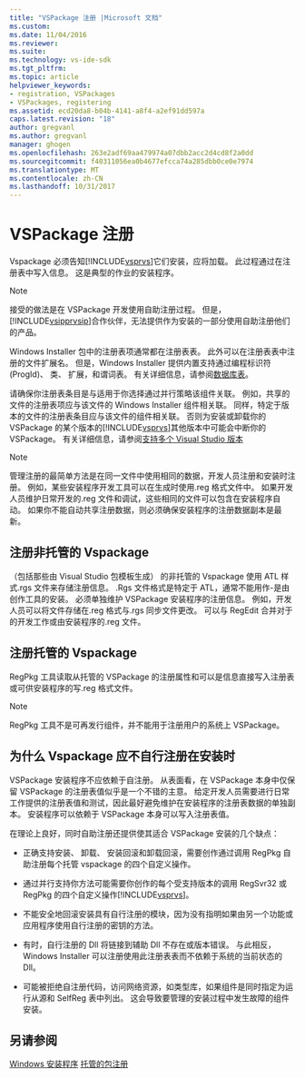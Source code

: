 ```yaml
---
title: "VSPackage 注册 |Microsoft 文档"
ms.custom: 
ms.date: 11/04/2016
ms.reviewer: 
ms.suite: 
ms.technology: vs-ide-sdk
ms.tgt_pltfrm: 
ms.topic: article
helpviewer_keywords:
- registration, VSPackages
- VSPackages, registering
ms.assetid: ecd20da8-b04b-4141-a8f4-a2ef91dd597a
caps.latest.revision: "18"
author: gregvanl
ms.author: gregvanl
manager: ghogen
ms.openlocfilehash: 263e2adf69aa479974a07dbb2acc2d4cd8f2a0dd
ms.sourcegitcommit: f40311056ea0b4677efcca74a285dbb0ce0e7974
ms.translationtype: MT
ms.contentlocale: zh-CN
ms.lasthandoff: 10/31/2017
---
```

# <a name="vspackage-registration"></a>VSPackage 注册
Vspackage 必须告知[!INCLUDE[vsprvs](../../code-quality/includes/vsprvs_md.md)]它们安装，应将加载。 此过程通过在注册表中写入信息。 这是典型的作业的安装程序。  
  
> [!NOTE]
>  接受的做法是在 VSPackage 开发使用自助注册过程。 但是，[!INCLUDE[vsipprvsip](../../extensibility/includes/vsipprvsip_md.md)]合作伙伴，无法提供作为安装的一部分使用自助注册他们的产品。  
  
 Windows Installer 包中的注册表项通常都在注册表表。 此外可以在注册表表中注册的文件扩展名。 但是，Windows Installer 提供内置支持通过编程标识符 (ProgId)、 类、 扩展，和谓词表。 有关详细信息，请参阅[数据库表](http://msdn.microsoft.com/library/aa368259\(VS.85\).aspx)。  
  
 请确保你注册表条目是与适用于你选择通过并行策略该组件关联。 例如，共享的文件的注册表项应与该文件的 Windows Installer 组件相关联。 同样，特定于版本的文件的注册表条目应与该文件的组件相关联。 否则为安装或卸载你的 VSPackage 的某个版本的[!INCLUDE[vsprvs](../../code-quality/includes/vsprvs_md.md)]其他版本中可能会中断你的 VSPackage。 有关详细信息，请参阅[支持多个 Visual Studio 版本](../../extensibility/supporting-multiple-versions-of-visual-studio.md)  
  
> [!NOTE]
>  管理注册的最简单方法是在同一文件中使用相同的数据，开发人员注册和安装时注册。 例如，某些安装程序开发工具可以在生成时使用.reg 格式文件中。 如果开发人员维护日常开发的.reg 文件和调试，这些相同的文件可以包含在安装程序自动。 如果你不能自动共享注册数据，则必须确保安装程序的注册数据副本是最新。  
  
## <a name="registering-unmanaged-vspackages"></a>注册非托管的 Vspackage  
 （包括那些由 Visual Studio 包模板生成） 的非托管的 Vspackage 使用 ATL 样式.rgs 文件来存储注册信息。 .Rgs 文件格式是特定于 ATL，通常不能用作-是由创作工具的安装。 必须单独维护 VSPackage 安装程序的注册信息。 例如，开发人员可以将文件存储在.reg 格式与.rgs 同步文件更改。 可以与 RegEdit 合并对于的开发工作或由安装程序的.reg 文件。  
  
## <a name="registering-managed-vspackages"></a>注册托管的 Vspackage  
 RegPkg 工具读取从托管的 VSPackage 的注册属性和可以是信息直接写入注册表或可供安装程序的写.reg 格式文件。  
  
> [!NOTE]
>  RegPkg 工具不是可再发行组件，并不能用于注册用户的系统上 VSPackage。  
  
## <a name="why-vspackages-should-not-self-register-at-install-time"></a>为什么 Vspackage 应不自行注册在安装时  
 VSPackage 安装程序不应依赖于自注册。 从表面看，在 VSPackage 本身中仅保留 VSPackage 的注册表值似乎是一个不错的主意。 给定开发人员需要进行日常工作提供的注册表值和测试，因此最好避免维护在安装程序的注册表数据的单独副本。 安装程序可以依赖于 VSPackage 本身可以写入注册表值。  
  
 在理论上良好，同时自助注册还提供使其适合 VSPackage 安装的几个缺点：  
  
-   正确支持安装、 卸载、 安装回滚和卸载回滚，需要创作通过调用 RegPkg 自助注册每个托管 vspackage 的四个自定义操作。  
  
-   通过并行支持你方法可能需要你创作的每个受支持版本的调用 RegSvr32 或 RegPkg 的四个自定义操作[!INCLUDE[vsprvs](../../code-quality/includes/vsprvs_md.md)]。  
  
-   不能安全地回滚安装具有自行注册的模块，因为没有指明如果由另一个功能或应用程序使用自行注册的密钥的方法。  
  
-   有时，自行注册的 Dll 将链接到辅助 Dll 不存在或版本错误。 与此相反，Windows Installer 可以注册使用此注册表表而不依赖于系统的当前状态的 Dll。  
  
-   可能被拒绝自注册代码，访问网络资源，如类型库，如果组件是同时指定为运行从源和 SelfReg 表中列出。 这会导致要管理的安装过程中发生故障的组件安装。  
  
## <a name="see-also"></a>另请参阅  
 [Windows 安装程序](http://msdn.microsoft.com/library/cc185688\(VS.85\).aspx)   
 [托管的包注册](http://msdn.microsoft.com/en-us/f69e0ea3-6a92-4639-8ca9-4c9c210e58a1)